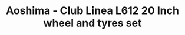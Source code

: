 ---
layout: product
title: "Aoshima - Club Linea L612 20 Inch wheel and tyres set"
price: "TBA" 
desc: "N/A"
img_path: "/assets/img/AO46449.webp"
brand: "N/A"
available: false
special_offer: false
new: false
soon: false
cat: "010000"
subcat: "013700"
subsubcat: "0N/A"
sifra: "AO46449"
popular: false
spec: false
---